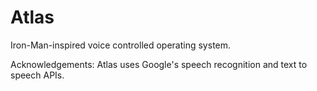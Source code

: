 # Atlas
Iron-Man-inspired voice controlled operating system.

Acknowledgements:
Atlas uses Google's speech recognition and text to speech APIs.
